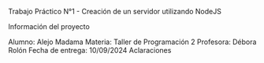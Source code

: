 Trabajo Práctico N°1 - Creación de un servidor utilizando NodeJS

Información del proyecto

Alumno: Alejo Madama
Materia: Taller de Programación 2
Profesora: Débora Rolón
Fecha de entrega: 10/09/2024
Aclaraciones

